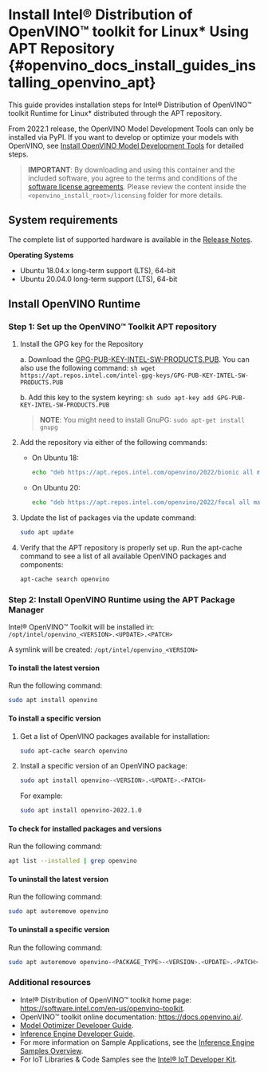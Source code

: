 # Install Intel® Distribution of OpenVINO™ toolkit for Linux* Using APT Repository {#openvino_docs_install_guides_installing_openvino_apt}

This guide provides installation steps for Intel® Distribution of OpenVINO™ toolkit Runtime for Linux* distributed through the APT repository.

From 2022.1 release, the OpenVINO Model Development Tools can only be installed via PyPI. If you want to develop or optimize your models with OpenVINO, see [Install OpenVINO Model Development Tools](installing-model-dev-tools.md) for detailed steps.

> **IMPORTANT**: By downloading and using this container and the included software, you agree to the terms and conditions of the [software license agreements](https://software.intel.com/content/dam/develop/external/us/en/documents/intel-openvino-license-agreements.pdf). Please review the content inside the `<openvino_install_root>/licensing` folder for more details.

## System requirements

The complete list of supported hardware is available in the [Release Notes](https://software.intel.com/content/www/us/en/develop/articles/openvino-relnotes.html#inpage-nav-8).

**Operating Systems**

- Ubuntu 18.04.x long-term support (LTS), 64-bit
- Ubuntu 20.04.0 long-term support (LTS), 64-bit

## Install OpenVINO Runtime

### Step 1: Set up the OpenVINO™ Toolkit APT repository

1. Install the GPG key for the Repository

    a. Download the [GPG-PUB-KEY-INTEL-SW-PRODUCTS.PUB](https://apt.repos.intel.com/intel-gpg-keys/GPG-PUB-KEY-INTEL-SW-PRODUCTS.PUB). You can also use the following command:
        ```sh
        wget https://apt.repos.intel.com/intel-gpg-keys/GPG-PUB-KEY-INTEL-SW-PRODUCTS.PUB
        ```
        
    b. Add this key to the system keyring:
        ```sh
        sudo apt-key add GPG-PUB-KEY-INTEL-SW-PRODUCTS.PUB
        ```
        
    > **NOTE**: You might need to install GnuPG: `sudo apt-get install gnupg`

2.	Add the repository via either of the following commands:
    * On Ubuntu 18:
        ```sh
        echo "deb https://apt.repos.intel.com/openvino/2022/bionic all main" | sudo tee /etc/apt/sources.list.d/intel-openvino-2022.list
        ```
        
    * On Ubuntu 20:
        ```sh
        echo "deb https://apt.repos.intel.com/openvino/2022/focal all main" | sudo tee /etc/apt/sources.list.d/intel-openvino-2022.list
        ```

3.	Update the list of packages via the update command:
    ```sh
    sudo apt update
    ```
    
4.	Verify that the APT repository is properly set up. Run the apt-cache command to see a list of all available OpenVINO packages and components:
    ```sh
    apt-cache search openvino
    ```

### Step 2: Install OpenVINO Runtime using the APT Package Manager

Intel® OpenVINO™ Toolkit will be installed in: `/opt/intel/openvino_<VERSION>.<UPDATE>.<PATCH>`
    
A symlink will be created: `/opt/intel/openvino_<VERSION>`

#### To install the latest version

Run the following command:
```sh
sudo apt install openvino
```

#### To install a specific version

1.	Get a list of OpenVINO packages available for installation:
    ```sh
    sudo apt-cache search openvino
    ```
2.	Install a specific version of an OpenVINO package:
    ```sh
    sudo apt install openvino-<VERSION>.<UPDATE>.<PATCH>
    ```
    For example:
    ```sh
    sudo apt install openvino-2022.1.0
    ```

#### To check for installed packages and versions

Run the following command:
```sh
apt list --installed | grep openvino
```

#### To uninstall the latest version

Run the following command:
```sh
sudo apt autoremove openvino
```

#### To uninstall a specific version

Run the following command:
```sh
sudo apt autoremove openvino-<PACKAGE_TYPE>-<VERSION>.<UPDATE>.<PATCH>
```

### Additional resources

- Intel® Distribution of OpenVINO™ toolkit home page: <https://software.intel.com/en-us/openvino-toolkit>.
- OpenVINO™ toolkit online documentation: <https://docs.openvino.ai/>.
- [Model Optimizer Developer Guide](../MO_DG/Deep_Learning_Model_Optimizer_DevGuide.md).
- [Inference Engine Developer Guide](../IE_DG/Deep_Learning_Inference_Engine_DevGuide.md).
- For more information on Sample Applications, see the [Inference Engine Samples Overview](../IE_DG/Samples_Overview.md).
- For IoT Libraries & Code Samples see the [Intel® IoT Developer Kit](https://github.com/intel-iot-devkit).
